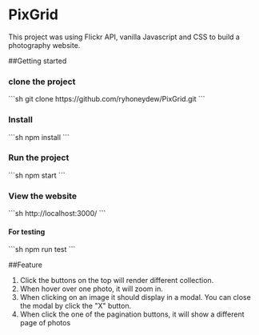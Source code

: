 <h1>PixGrid</h1>

<p>This project was using Flickr API, vanilla Javascript and CSS to build a photography website. </p>

##Getting started

<h3>clone the project</h3>
```sh
 git clone https://github.com/ryhoneydew/PixGrid.git
```
<h3>Install</h3>
```sh
npm install
```
<h3>Run the project</h3>
```sh
npm start
```
<h3>View the website</h3>
```sh
http://localhost:3000/
```
<h4>For testing</h3>
```sh
npm run test
```

##Feature

1. Click the buttons on the top will render different collection.
2. When hover over one photo, it will zoom in.
3. When clicking on an image it should display in a modal. You can close the modal by click the "X" button.
4. When click the one of the pagination buttons, it will show a different page of photos

